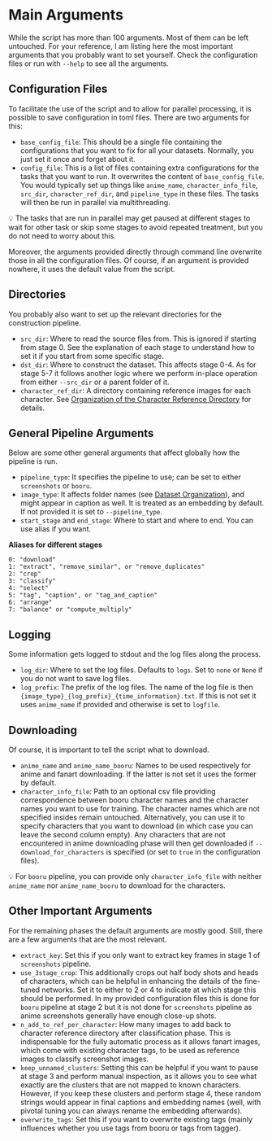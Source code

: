 # Main Arguments

While the script has more than 100 arguments. Most of them can be left untouched. For your reference, I am listing here the most important arguments that you probably want to set yourself. Check the configuration files or run with `--help` to see all the arguments.

## Configuration Files

To facilitate the use of the script and to allow for parallel processing, it is possible to save configuration in toml files. There are two arguments for this:

- `base_config_file`: This should be a single file containing the configurations that you want to fix for all your datasets. Normally, you just set it once and forget about it.
- `config_file`: This is a list of files containing extra configurations for the tasks that you want to run. It overwrites the content of `base_config_file`. You would typically set up things like `anime_name`, `character_info_file`, `src_dir`, `character_ref_dir`, and `pipeline_type` in these files. The tasks will then be run in parallel via multithreading.

:bulb: The tasks that are run in parallel may get paused at different stages to wait for other task or skip some stages to avoid repeated treatment, but you do not need to worry about this.

Moreover, the arguments provided directly through command line overwrite those in all the configuration files. Of course, if an argument is provided nowhere, it uses the default value from the script.


## Directories

You probably also want to set up the relevant directories for the construction pipeline.

- `src_dir`: Where to read the source files from. This is ignored if starting from stage 0. See the explanation of each stage to understand how to set it if you start from some specific stage.
- `dst_dir`: Where to construct the dataset. This affects stage 0-4. As for stage 5-7 it follows another logic where we perform in-place operation from either `--src_dir` or a parent folder of it.
- `character_ref_dir`: A directory containing reference images for each character. See [Organization of the Character Reference Directory](https://github.com/cyber-meow/anime_screenshot_pipeline/wiki/Organization-of-the-Character-Reference-Directory) for details.


## General Pipeline Arguments

Below are some other general arguments that affect globally how the pipeline is run.

- `pipeline_type`: It specifies the pipeline to use; can be set to either `screenshots` or `booru`.
- `image_type`: It affects folder names (see [Dataset Organization](https://github.com/cyber-meow/anime_screenshot_pipeline/wiki/Dataset-Organization)), and might appear in caption as well. It is treated as an embedding by default. If not provided it is set to `--pipeline_type`.
- `start_stage` and `end_stage`: Where to start and where to end. You can use alias if you want.

**Aliases for different stages**
```
0: "download"  
1: "extract", "remove_similar", or "remove_duplicates"  
2: "crop"  
3: "classify"  
4: "select"  
5: "tag", "caption", or "tag_and_caption"  
6: "arrange"  
7: "balance" or "compute_multiply"  
```


## Logging

Some information gets logged to stdout and the log files along the process.

- `log_dir`: Where to set the log files. Defaults to `logs`. Set to `none` or `None` if you do not want to save log files.
- `log_prefix`: The prefix of the log files. The name of the log file is then `{image_type}_{log_prefix}_{time_information}.txt`. If this is not set it uses `anime_name` if provided and otherwise is set to `logfile`.


## Downloading

Of course, it is important to tell the script what to download.

- `anime_name` and `anime_name_booru`: Names to be used respectively for anime and fanart downloading. If the latter is not set it uses the former by default.
- `character_info_file`: Path to an optional csv file providing correspondence between booru character names and the character names you want to use for training. The character names which are not specified insides remain untouched. Alternatively, you can use it to specify characters that you want to download (in which case you can leave the second column empty). Any characters that are not encountered in anime downloading phase will then get downloaded if `--download_for_characters` is specified (or set to `true` in the configuration files).

:bulb: For `booru` pipeline, you can provide only `character_info_file` with neither `anime_name` nor `anime_name_booru` to download for the characters.


## Other Important Arguments

For the remaining phases the default arguments are mostly good. Still, there are a few arguments that are the most relevant.

- `extract_key`: Set this if you only want to extract key frames in stage 1 of `screenshots` pipeline.
- `use_3stage_crop`: This additionally crops out half body shots and heads of characters, which can be helpful in enhancing the details of the fine-tuned networks. Set it to either to 2 or 4 to indicate at which stage this should be performed. In my provided configuration files this is done for `booru` pipeline at stage 2 but it is not done for `screenshots` pipeline as anime screenshots generally have enough close-up shots.
- `n_add_to_ref_per_character`: How many images to add back to character reference directory after classification phase. This is indispensable for the fully automatic process as it allows fanart images, which come with existing character tags, to be used as reference images to classify screenshot images.
- `keep_unnamed_clusters`: Setting this can be helpful if you want to pause at stage 3 and perform manual inspection, as it allows you to see what exactly are the clusters that are not mapped to known characters. However, if you keep these clusters and perform stage 4, these random strings would appear in final captions and embedding names (well, with pivotal tuning you can always rename the embedding afterwards).
- `overwrite_tags`: Set this if you want to overwrite existing tags (mainly influences whether you use tags from booru or tags from tagger).
